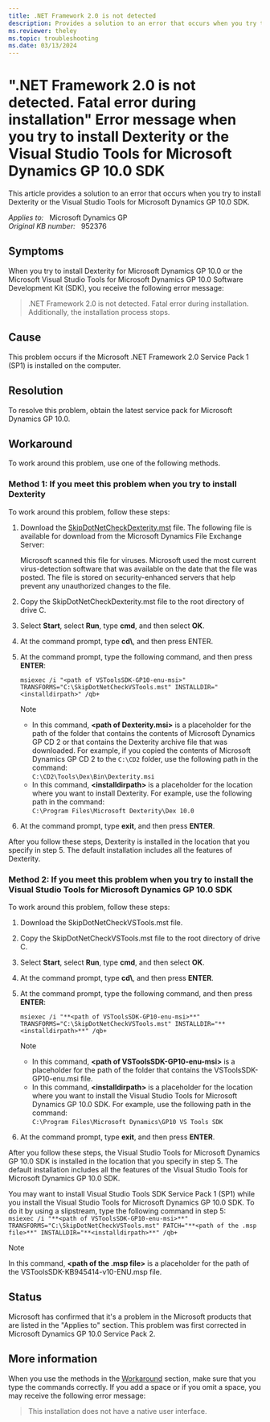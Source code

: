 ```yaml
---
title: .NET Framework 2.0 is not detected 
description: Provides a solution to an error that occurs when you try to install Dexterity or the Visual Studio Tools for Microsoft Dynamics GP 10.0 SDK.
ms.reviewer: theley
ms.topic: troubleshooting
ms.date: 03/13/2024
---
```

# ".NET Framework 2.0 is not detected. Fatal error during installation" Error message when you try to install Dexterity or the Visual Studio Tools for Microsoft Dynamics GP 10.0 SDK

This article provides a solution to an error that occurs when you try to install Dexterity or the Visual Studio Tools for Microsoft Dynamics GP 10.0 SDK.

_Applies to:_ &nbsp; Microsoft Dynamics GP  
_Original KB number:_ &nbsp; 952376

## Symptoms

When you try to install Dexterity for Microsoft Dynamics GP 10.0 or the Microsoft Visual Studio Tools for Microsoft Dynamics GP 10.0 Software Development Kit (SDK), you receive the following error message:

> .NET Framework 2.0 is not detected. Fatal error during installation.
Additionally, the installation process stops.

## Cause

This problem occurs if the Microsoft .NET Framework 2.0 Service Pack 1 (SP1) is installed on the computer.

## Resolution

To resolve this problem, obtain the latest service pack for Microsoft Dynamics GP 10.0.

## Workaround

To work around this problem, use one of the following methods.

### Method 1: If you meet this problem when you try to install Dexterity

To work around this problem, follow these steps:

1. Download the [SkipDotNetCheckDexterity.mst](https://community.dynamics.com/forums/thread/details/?threadid=cf46f462-dcba-4df5-9913-dae7092d2712) file. The following file is available for download from the Microsoft Dynamics File Exchange Server:

    Microsoft scanned this file for viruses. Microsoft used the most current virus-detection software that was available on the date that the file was posted. The file is stored on security-enhanced servers that help prevent any unauthorized changes to the file.  

2. Copy the SkipDotNetCheckDexterity.mst file to the root directory of drive C.
3. Select **Start**, select **Run**, type **cmd**, and then select **OK**.
4. At the command prompt, type **cd\\**, and then press ENTER.
5. At the command prompt, type the following command, and then press **ENTER**:

    `msiexec /i "<path of VSToolsSDK-GP10-enu-msi>" TRANSFORMS="C:\SkipDotNetCheckVSTools.mst" INSTALLDIR="<installdirpath>" /qb+`

    > [!NOTE]
    >
    > - In this command, **\<path of Dexterity.msi>** is a placeholder for the path of the folder that contains the contents of Microsoft Dynamics GP CD 2 or that contains the Dexterity archive file that was downloaded. For example, if you copied the contents of Microsoft Dynamics GP CD 2 to the `C:\CD2` folder, use the following path in the command:  
       `C:\CD2\Tools\Dex\Bin\Dexterity.msi`
    > - In this command, **\<installdirpath>** is a placeholder for the location where you want to install Dexterity. For example, use the following path in the command:  
        `C:\Program Files\Microsoft Dexterity\Dex 10.0`

6. At the command prompt, type **exit**, and then press **ENTER**.

After you follow these steps, Dexterity is installed in the location that you specify in step 5. The default installation includes all the features of Dexterity.

### Method 2: If you meet this problem when you try to install the Visual Studio Tools for Microsoft Dynamics GP 10.0 SDK

To work around this problem, follow these steps:

1. Download the SkipDotNetCheckVSTools.mst file.
2. Copy the SkipDotNetCheckVSTools.mst file to the root directory of drive C.
3. Select **Start**, select **Run**, type **cmd**, and then select **OK**.
4. At the command prompt, type **cd\\**, and then press **ENTER**.
5. At the command prompt, type the following command, and then press **ENTER**:

    `msiexec /i "**<path of VSToolsSDK-GP10-enu-msi>**" TRANSFORMS="C:\SkipDotNetCheckVSTools.mst" INSTALLDIR="**<installdirpath>**" /qb+`

    > [!NOTE]
    >
    > - In this command, **\<path of VSToolsSDK-GP10-enu-msi>** is a placeholder for the path of the folder that contains the VSToolsSDK-GP10-enu.msi file.
    > - In this command, **\<installdirpath>** is a placeholder for the location where you want to install the Visual Studio Tools for Microsoft Dynamics GP 10.0 SDK. For example, use the following path in the command:  
        `C:\Program Files\Microsoft Dynamics\GP10 VS Tools SDK`

6. At the command prompt, type **exit**, and then press **ENTER**.

After you follow these steps, the Visual Studio Tools for Microsoft Dynamics GP 10.0 SDK is installed in the location that you specify in step 5. The default installation includes all the features of the Visual Studio Tools for Microsoft Dynamics GP 10.0 SDK.

You may want to install Visual Studio Tools SDK Service Pack 1 (SP1) while you install the Visual Studio Tools for Microsoft Dynamics GP 10.0 SDK. To do it by using a slipstream, type the following command in step 5:  
`msiexec /i "**<path of VSToolsSDK-GP10-enu-msi>**" TRANSFORMS="C:\SkipDotNetCheckVSTools.mst" PATCH="**<path of the .msp file>**" INSTALLDIR="**<installdirpath>**" /qb+`

> [!NOTE]
> In this command, **\<path of the .msp file>** is a placeholder for the path of the VSToolsSDK-KB945414-v10-ENU.msp file.

## Status

Microsoft has confirmed that it's a problem in the Microsoft products that are listed in the "Applies to" section. This problem was first corrected in Microsoft Dynamics GP 10.0 Service Pack 2.

## More information

When you use the methods in the [Workaround](#workaround) section, make sure that you type the commands correctly. If you add a space or if you omit a space, you may receive the following error message:
> This installation does not have a native user interface.
